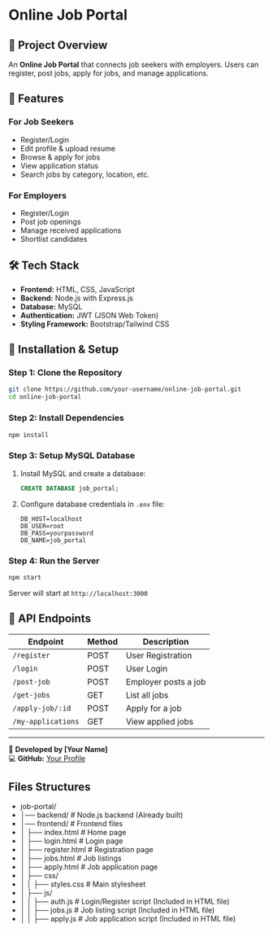 # Online Job Portal

## 📌 Project Overview
An **Online Job Portal** that connects job seekers with employers. Users can register, post jobs, apply for jobs, and manage applications.

## 🚀 Features
### **For Job Seekers**
- Register/Login
- Edit profile & upload resume
- Browse & apply for jobs
- View application status
- Search jobs by category, location, etc.

### **For Employers**
- Register/Login
- Post job openings
- Manage received applications
- Shortlist candidates

## 🛠️ Tech Stack
- **Frontend:** HTML, CSS, JavaScript
- **Backend:** Node.js with Express.js
- **Database:** MySQL
- **Authentication:** JWT (JSON Web Token)
- **Styling Framework:** Bootstrap/Tailwind CSS

## 🎯 Installation & Setup
### **Step 1: Clone the Repository**
```sh
git clone https://github.com/your-username/online-job-portal.git
cd online-job-portal
```

### **Step 2: Install Dependencies**
```sh
npm install
```

### **Step 3: Setup MySQL Database**
1. Install MySQL and create a database:
   ```sql
   CREATE DATABASE job_portal;
   ```
2. Configure database credentials in `.env` file:
   ```env
   DB_HOST=localhost
   DB_USER=root
   DB_PASS=yourpassword
   DB_NAME=job_portal
   ```

### **Step 4: Run the Server**
```sh
npm start
```
Server will start at `http://localhost:3000`

## 📌 API Endpoints
| Endpoint | Method | Description |
|----------|--------|-------------|
| `/register` | POST | User Registration |
| `/login` | POST | User Login |
| `/post-job` | POST | Employer posts a job |
| `/get-jobs` | GET | List all jobs |
| `/apply-job/:id` | POST | Apply for a job |
| `/my-applications` | GET | View applied jobs |



---
🚀 **Developed by [Your Name]**  
💻 **GitHub:** [Your Profile](https://github.com/your-username/)




## Files Structures 

- job-portal/
- │── backend/        # Node.js backend (Already built)
- │── frontend/       # Frontend files
- │   ├── index.html  # Home page
- │   ├── login.html  # Login page
- │   ├── register.html  # Registration page
- │   ├── jobs.html   # Job listings
- │   ├── apply.html  # Job application page
- │   ├── css/
- │   │   ├── styles.css  # Main stylesheet
- │   ├── js/
- │   │   ├── auth.js     # Login/Register script (Included in HTML file)
- │   │   ├── jobs.js     # Job listing script (Included in HTML file)
- │   │   ├── apply.js    # Job application script (Included in HTML file)